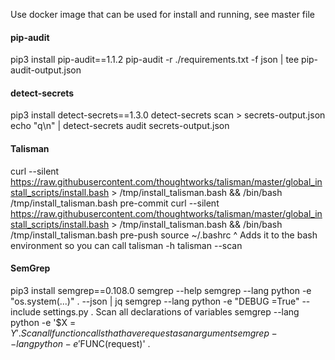 Use docker image that can be used for install and running, see master file

#### pip-audit
pip3 install pip-audit==1.1.2
pip-audit -r ./requirements.txt -f json | tee pip-audit-output.json

#### detect-secrets
pip3 install detect-secrets==1.3.0
detect-secrets scan > secrets-output.json
echo "q\n" | detect-secrets audit secrets-output.json

#### Talisman
curl --silent https://raw.githubusercontent.com/thoughtworks/talisman/master/global_install_scripts/install.bash > /tmp/install_talisman.bash && /bin/bash /tmp/install_talisman.bash pre-commit
curl --silent https://raw.githubusercontent.com/thoughtworks/talisman/master/global_install_scripts/install.bash > /tmp/install_talisman.bash && /bin/bash /tmp/install_talisman.bash pre-push
source ~/.bashrc
^ Adds it to the bash environment so you can call talisman -h
talisman --scan

#### SemGrep
pip3 install semgrep==0.108.0
semgrep --help
semgrep --lang python -e "os.system(...)" . --json | jq
semgrep --lang python -e "DEBUG =True" --include settings.py .
Scan all declarations of variables 
semgrep --lang python -e '$X = $Y' .
Scan all function calls that have request as an argument
semgrep --lang python -e '$FUNC(request)' .
